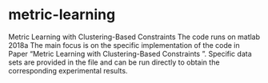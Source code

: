 # metric-learning
Metric Learning with Clustering-Based Constraints
The code runs on matlab 2018a
The main focus is on the specific implementation of the code in Paper “Metric Learning with Clustering-Based Constraints
”. Specific data sets are provided in the file and can be run directly to obtain the corresponding experimental results.

